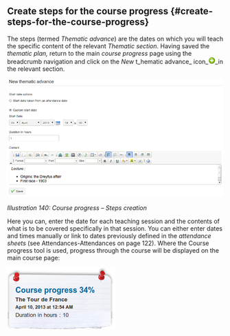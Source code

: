 ## Create steps for the course progress {#create-steps-for-the-course-progress}

The steps (termed _Thematic advance_) are the dates on which you will teach the specific content of the relevant _Thematic section_. Having saved the _thematic plan,_ return to the main _course progress_ page using the breadcrumb navigation and click on the _New_ t_hematic advance_ icon_![](../assets/graphics257.png)_in the relevant section.

![](../assets/images186.png)

*Illustration 140: Course progress – Steps creation*

Here you can, enter the date for each teaching session and the contents of what is to be covered specifically in that session. You can either enter dates and times manually or link to dates previously defined in the _attendance sheets_ (see Attendances-Attendances on page 122). Where the Course progress tool is used, progress through the course will be displayed on the main course page:

![](../assets/graphics263.png)